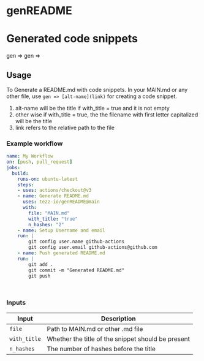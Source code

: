 # genREADME

# Generated code snippets

gen => [](pokemon/main.c)
gen => [](another/main.ts)

## Usage

To Generate a README.md with code snippets. In your MAIN.md or any other file, use
`gen => [alt-name](link)`
for creating a code snippet.
1. alt-name will be the title if with_title = true and it is not empty
2. other wise if with_title = true, the the filename with first letter capitalized will be the title
3. link refers to the relative path to the file

### Example workflow

```yaml
name: My Workflow
on: [push, pull_request]
jobs:
  build:
    runs-on: ubuntu-latest
    steps:
    - uses: actions/checkout@v3
    - name: Generate README.md
      uses: tezz-io/genREADME@main
      with:
        file: "MAIN.md"
        with_title: "true"
        n_hashes: "2"
    - name: Setup Username and email
    run: |
        git config user.name github-actions
        git config user.email github-actions@github.com
    - name: Push generated README.md  
    run: |
        git add .
        git commit -m "Generated README.md"
        git push

        
```

### Inputs

| Input                                             | Description                                        |
|------------------------------------------------------|-----------------------------------------------|
| `file`  | Path to MAIN.md or other .md file    |
| `with_title`  | Whether the title of the snippet should be present    |
| `n_hashes`  | The number of hashes before the title    |

